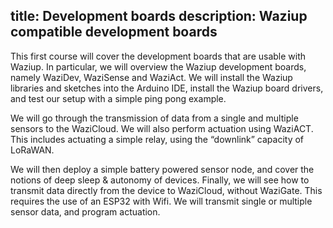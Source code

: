 title: Development boards
description: Waziup compatible development boards
---


This first course will cover the development boards that are usable with Waziup. In particular, we will overview the Waziup development boards, namely WaziDev, WaziSense and WaziAct. We will install the Waziup libraries and sketches into the Arduino IDE, install the Waziup board drivers, and test our setup with a simple ping pong example.

We will go through the transmission of data from a single and multiple sensors to the WaziCloud. We will also perform actuation using WaziACT. This includes actuating a simple relay, using the “downlink” capacity of LoRaWAN.

We will then deploy a simple battery powered sensor node, and cover the notions of deep sleep & autonomy of devices. Finally, we will see how to transmit data directly from the device to WaziCloud, without WaziGate. This requires the use of an ESP32 with Wifi. We will transmit single or multiple sensor data, and program actuation.

